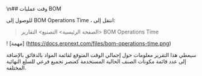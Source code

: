 \n## وقت عمليات BOM

للوصول إلى BOM Operations Time ، انتقل إلى:

> الصفحة الرئيسية> التصنيع> التقارير> BOM Operations Time

! [مهمة] (https://docs.erpnext.com/files/bom-operations-time.png)

سيعطي هذا التقرير معلومات حول إجمالي الوقت المتوقع لقائمة المواد بالدقائق بالإضافة إلى عدد قائمة مكونات الصنف الحالية المستخدمة كعنصر تجميع فرعي للسلع النهائية المختلفة.